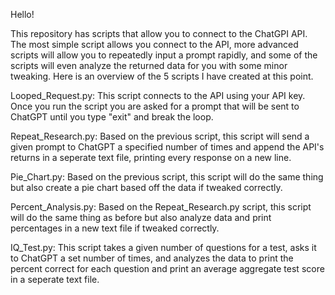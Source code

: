 Hello!

This repository has scripts that allow you to connect to the ChatGPI API. The most simple script allows you connect to the API, more advanced scripts will allow you to repeatedly input a prompt rapidly, and some of the scripts will even analyze the returned data for you with some minor tweaking. Here is an overview of the 5 scripts I have created at this point.

Looped_Request.py: This script connects to the API using your API key. Once you run the script you are asked for a prompt that will be sent to ChatGPT until you type "exit" and break the loop. 

Repeat_Research.py: Based on the previous script, this script will send a given prompt to ChatGPT a specified number of times and append the API's returns in a seperate text file, printing every response on a new line. 

Pie_Chart.py: Based on the previous script, this script will do the same thing but also create a pie chart based off the data if tweaked correctly.

Percent_Analysis.py: Based on the Repeat_Research.py script, this script will do the same thing as before but also analyze data and print percentages in a new text file if tweaked correctly. 

IQ_Test.py: This script takes a given number of questions for a test, asks it to ChatGPT a set number of times, and analyzes the data to print the percent correct for each question and print an average aggregate test score in a seperate text file. 


